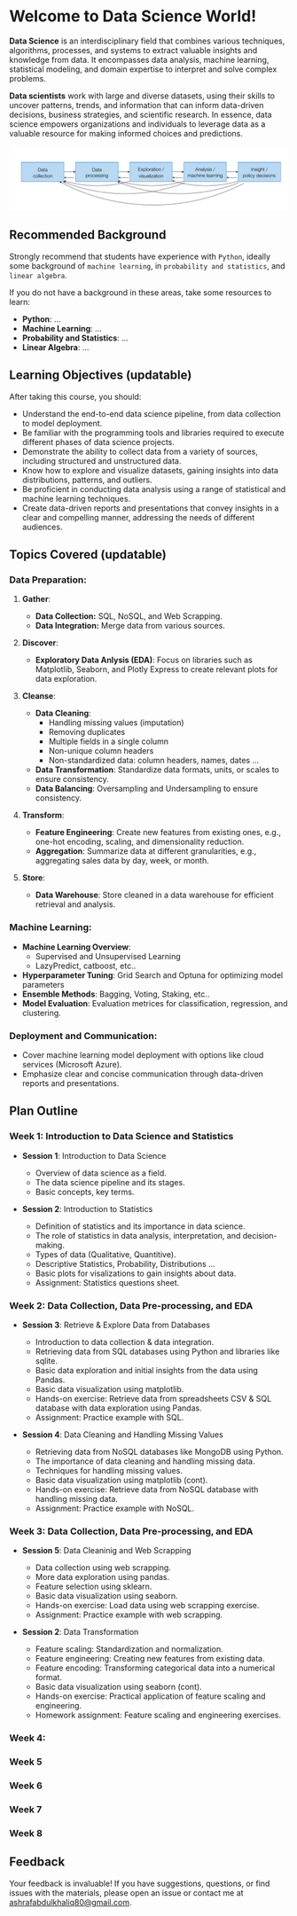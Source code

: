 # Welcome to Data Science World!

**Data Science** is an interdisciplinary field that combines various techniques, algorithms, processes, and systems to extract valuable insights and knowledge from data. It encompasses data analysis, machine learning, statistical modeling, and domain expertise to interpret and solve complex problems. 

**Data scientists** work with large and diverse datasets, using their skills to uncover patterns, trends, and information that can inform data-driven decisions, business strategies, and scientific research. In essence, data science empowers organizations and individuals to leverage data as a valuable resource for making informed choices and predictions.

![Data Science Pipeline](images/data-science-pipeline.png)

##  Recommended Background

Strongly recommend that students have experience with `Python`, ideally some background of `machine learning`, in `probability and statistics`, and `linear algebra`.

If you do not have a background in these areas, take some resources to learn:
- **Python**: ...
- **Machine Learning**: ...
- **Probability and Statistics**: ...
- **Linear Algebra**: ...

## Learning Objectives (updatable)
After taking this course, you should:

- Understand the end-to-end data science pipeline, from data collection to model deployment.
- Be familiar with the programming tools and libraries required to execute different phases of data science projects.
- Demonstrate the ability to collect data from a variety of sources, including structured and unstructured data.
- Know how to explore and visualize datasets, gaining insights into data distributions, patterns, and outliers.
- Be proficient in conducting data analysis using a range of statistical and machine learning techniques.
- Create data-driven reports and presentations that convey insights in a clear and compelling manner, addressing the needs of different audiences.

## Topics Covered (updatable)

### Data Preparation:
1. **Gather**:
    - **Data Collection:** SQL, NoSQL, and Web Scrapping.
    - **Data Integration:** Merge data from various sources.

2. **Discover**:
    - **Exploratory Data Anlysis (EDA)**: Focus on libraries such as Matplotlib, Seaborn, and Plotly Express to create relevant plots for data exploration.

3. **Cleanse**:
    - **Data Cleaning**:
      - Handling missing values (imputation)
      - Removing duplicates
      - Multiple fields in a single column
      - Non-unique column headers
      - Non-standardized data: column headers, names, dates ...
    - **Data Transformation**: Standardize data formats, units, or scales to ensure consistency.
    - **Data Balancing**: Oversampling and Undersampling to ensure consistency.

4. **Transform**:
    - **Feature Engineering**: Create new features from existing ones, e.g., one-hot encoding, scaling, and dimensionality reduction.
    - **Aggregation**: Summarize data at different granularities, e.g., aggregating sales data by day, week, or month.

5. **Store**:
    - **Data Warehouse**: Store cleaned in a data warehouse for efficient retrieval and analysis.

### Machine Learning:
  - **Machine Learning Overview**:
    - Supervised and Unsupervised Learning
    - LazyPredict, catboost, etc..
  - **Hyperparameter Tuning**: Grid Search and Optuna for optimizing model parameters
  - **Ensemble Methods**: Bagging, Voting, Staking, etc..
  - **Model Evaluation**: Evaluation metrices for classification, regression, and clustering.

### Deployment and Communication:
  - Cover machine learning model deployment with options like cloud services (Microsoft Azure).
  - Emphasize clear and concise communication through data-driven reports and presentations.

## Plan Outline

### Week 1: Introduction to Data Science and Statistics
- **Session 1**: Introduction to Data Science
  - Overview of data science as a field.
  - The data science pipeline and its stages.
  - Basic concepts, key terms.

- **Session 2**: Introduction to Statistics
  - Definition of statistics and its importance in data science.
  - The role of statistics in data analysis, interpretation, and decision-making.
  - Types of data (Qualitative, Quantitive).
  - Descriptive Statistics, Probability, Distributions ...
  - Basic plots for visalizations to gain insights about data.
  - Assignment: Statistics questions sheet.

### Week 2: Data Collection, Data Pre-processing, and EDA
- **Session 3**: Retrieve & Explore Data from Databases
  - Introduction to data collection & data integration.
  - Retrieving data from SQL databases using Python and libraries like sqlite.
  - Basic data exploration and initial insights from the data using Pandas.
  - Basic data visualization using matplotlib.
  - Hands-on exercise: Retrieve data from spreadsheets CSV & SQL database with data exploration using Pandas.
  - Assignment: Practice example with SQL.

- **Session 4**: Data Cleaning and Handling Missing Values
  - Retrieving data from NoSQL databases like MongoDB using Python.
  - The importance of data cleaning and handling missing data.
  - Techniques for handling missing values.
  - Basic data visualization using matplotlib (cont).
  - Hands-on exercise: Retrieve data from NoSQL database with handling missing data.
  - Assignment: Practice example with NoSQL.

### Week 3: Data Collection, Data Pre-processing, and EDA
- **Session 5**: Data Cleaninig and Web Scrapping
  - Data collection using web scrapping.
  - More data exploration using pandas.
  - Feature selection using sklearn.
  - Basic data visualization using seaborn.
  - Hands-on exercise: Load data using web scrapping exercise.
  - Assignment: Practice example with web scrapping.

- **Session 2**: Data Transformation
  - Feature scaling: Standardization and normalization.
  - Feature engineering: Creating new features from existing data.
  - Feature encoding: Transforming categorical data into a numerical format.
  - Basic data visualization using seaborn (cont).
  - Hands-on exercise: Practical application of feature scaling and engineering.
  - Homework assignment: Feature scaling and engineering exercises.

### Week 4: 

### Week 5

### Week 6

### Week 7

### Week 8

## Feedback

Your feedback is invaluable! If you have suggestions, questions, or find issues with the materials, please open an issue or contact me at ashrafabdulkhaliq80@gmail.com.
